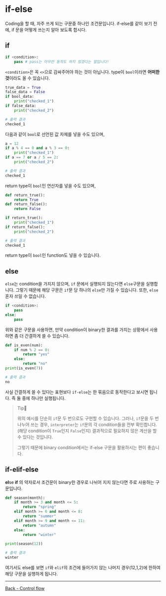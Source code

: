 # if-else

Coding을  할 때, 자주 쓰게 되는 구문중 하나인 조건문입니다. if-else를 같이 보기 전에, if 문을 어떻게 쓰는지 알아 보도록 합시다.

## if

```python
if <condition>:
    pass # pass는 아무런 동작도 하지 않겠다는 말입니다!
```

`<condition>`은 꼭 `<>`으로 감싸주어야 하는 것이 아닙니다. type이 `bool`이라면  **어떠한 것**이라도 올 수 있습니다. 

```python
true_data = True
false_data = False
if bool_data:
    print("checked_1")
if false_data:
    print("checked_2")
```

```python
# 출력 결과
checked_1
```

다음과 같이 `bool`로 선언된 값 자체를 넣을 수도 있으며,

```python
a = 12
if a % 4 == 0 and a % 3 == 0:
    print("checked_1")
if a == 7 or a / 5 == 2:
    print("checked_2")
```

```python
# 출력 결과
checked_1
```

return type이 `bool`인 연산자를 넣을 수도 있으며,

```python
def return_true():
    return True
def return_false():
    return False

if return_true():
    print("checked_1")
if return_false():
    print("checked_2")
```

```python
# 출력 결과
checked_1
```

return type이 `bool`인 function도 넣을 수 있습니다.

## else

`else`는 condition을 가지지 않으며, `if` 문에서 실행되지 않는다면 `else`구문을 실행합니다. 그렇기 때문에 해당 구문은 `if`문 당 하나의 `else`만 가질 수 있습니다. 또한, `else `혼자  쓰일 수 없습니다.

```python
if <condition>:
	pass
else:
    pass
```

위와 같은 구문을 사용하면, 만약 condition이 binary한 결과를 가지는 상황에서 사용하면 좀 더 간결하게 쓸 수 있습니다.

```python
def is_even(num):
    if num % 2 == 0:
        return "yes"
    else:
        return "no"
print(is_even(7))
```

```python
# 출력 결과
no
```

사실 간결하게 쓸 수 있다는 표현보다 `if-else`는 한 묶음으로 동작한다고 보시면 됩니다. 즉 둘 중에 하나만 실행됩니다. 

> Tip👀
>
> 위의 예시를 단순히 `if`문 두 번으로도 구현할 수 있습니다. 그러나, `if`문을 두 번 나누어 쓰는 경우, `interpreter`는 `if`문의 각 condition들을 전부 확인합니다. (해당 condition이 `True`인지 `False`인지)  결과적으로 필요하지 않은 계산을 할 수 있다는 것입니다.
>
> 그렇기 때문에 binary condition에서는 if-else 구문을 활용하시는 편이 좋습니다.

## if-elif-else

**el**se **if** 의 약자로서 조건문이 binary한 경우로 나뉘어 지지 않는다면 주로 사용하는 구문입니다.

```python
def season(month):
    if month >= 3 and month <= 5:
        return "spring"
    elif month >= 6 and month <= 8:
        return "summer"
    elif month >= 9 and month <= 11:
        return "autumn"
    else:
        return "winter"
        
print(season(12))
```

```python
# 출력 결과
winter
```

여기서도 else를 보면 `if`와 `elif`의 조건에 들어가지 않는 나머지 경우(12,1,2)에 한하여 해당 구문을 실행하게 됩니다.

---

[Back - Control flow](./Control-flow.md)

